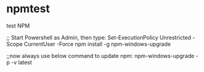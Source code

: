 # npmtest
test NPM

;; Start Powershell as Admin, then type:
Set-ExecutionPolicy Unrestricted -Scope CurrentUser -Force
npm install -g npm-windows-upgrade
 
;;now always use below command to update npm:
npm-windows-upgrade -p -v latest
